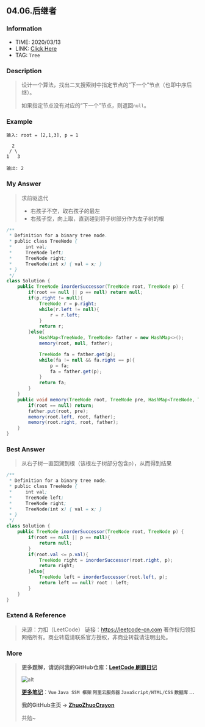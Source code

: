 ## 04.06.后继者

### Information

* TIME: 2020/03/13
* LINK: [Click Here](https://leetcode-cn.com/problems/successor-lcci/)
* TAG: `Tree`

### Description

> 设计一个算法，找出二叉搜索树中指定节点的“下一个”节点（也即中序后继）。
>
> 如果指定节点没有对应的“下一个”节点，则返回`null`。

### Example

```text
输入: root = [2,1,3], p = 1

  2
 / \
1   3

输出: 2
```

### My Answer

> 求前驱迭代
>
> * 右孩子不空，取右孩子的最左
> * 右孩子空，向上取，直到碰到将子树部分作为左子树的根

```java
/**
 * Definition for a binary tree node.
 * public class TreeNode {
 *     int val;
 *     TreeNode left;
 *     TreeNode right;
 *     TreeNode(int x) { val = x; }
 * }
 */
class Solution {
    public TreeNode inorderSuccessor(TreeNode root, TreeNode p) {
        if(root == null || p == null) return null;
        if(p.right != null){
            TreeNode r = p.right;
            while(r.left != null){
                r = r.left;
            }
            return r;
        }else{
            HashMap<TreeNode, TreeNode> father = new HashMap<>();
            memory(root, null, father);

            TreeNode fa = father.get(p);
            while(fa != null && fa.right == p){
                p = fa;
                fa = father.get(p);
            }
            return fa;
        }
    }
    public void memory(TreeNode root, TreeNode pre, HashMap<TreeNode, TreeNode> father){
        if(root == null) return;
        father.put(root, pre);
        memory(root.left, root, father);
        memory(root.right, root, father);
    }
}
```

### Best Answer

> 从右子树一直回溯到根（该根左子树部分包含p），从而得到结果

```java
/**
 * Definition for a binary tree node.
 * public class TreeNode {
 *     int val;
 *     TreeNode left;
 *     TreeNode right;
 *     TreeNode(int x) { val = x; }
 * }
 */
class Solution {
    public TreeNode inorderSuccessor(TreeNode root, TreeNode p) {
        if(root == null || p == null){
            return null;
        }
        if(root.val <= p.val){
            TreeNode right = inorderSuccessor(root.right, p);
            return right;
        }else{
            TreeNode left = inorderSuccessor(root.left, p);
            return left == null? root : left;
        }
    }
}
```

### Extend & Reference

> 来源：力扣（LeetCode）
> 链接：https://leetcode-cn.com
> 著作权归领扣网络所有。商业转载请联系官方授权，非商业转载请注明出处。

### More

> **更多题解，请访问我的GitHub仓库：[LeetCode 刷题日记](https://github.com/ZhuoZhuoCrayon/my-Nodes/blob/master/Daily/README_2020.md)**
>
> ![alt](https://raw.githubusercontent.com/ZhuoZhuoCrayon/my-Nodes/master/Daily/img/mynode.png)
>
> [**更多笔记**](https://github.com/ZhuoZhuoCrayon/my-Nodes)：**`Vue` `Java SSM 框架` `阿里云服务器` `JavaScript/HTML/CSS`   `数据库` ...**
>
> **我的GitHub主页 -> [ZhuoZhuoCrayon](https://github.com/ZhuoZhuoCrayon)**
>
> 共勉~

